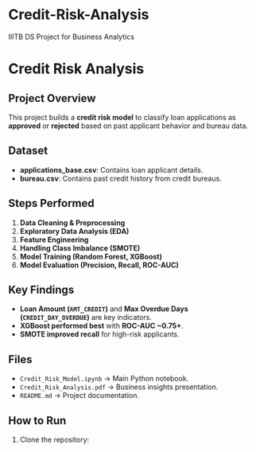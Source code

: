 # Credit-Risk-Analysis
IIITB DS Project for Business Analytics


# Credit Risk Analysis

## Project Overview
This project builds a **credit risk model** to classify loan applications as **approved** or **rejected** based on past applicant behavior and bureau data.

## Dataset
- **applications_base.csv**: Contains loan applicant details.
- **bureau.csv**: Contains past credit history from credit bureaus.

## Steps Performed
1. **Data Cleaning & Preprocessing**
2. **Exploratory Data Analysis (EDA)**
3. **Feature Engineering**
4. **Handling Class Imbalance (SMOTE)**
5. **Model Training (Random Forest, XGBoost)**
6. **Model Evaluation (Precision, Recall, ROC-AUC)**

## Key Findings
- **Loan Amount (`AMT_CREDIT`)** and **Max Overdue Days (`CREDIT_DAY_OVERDUE`)** are key indicators.
- **XGBoost performed best** with **ROC-AUC ~0.75+**.       
- **SMOTE improved recall** for high-risk applicants.

## Files
- `Credit_Risk_Model.ipynb` → Main Python notebook.
- `Credit_Risk_Analysis.pdf` → Business insights presentation.
- `README.md` → Project documentation.

## How to Run
1. Clone the repository:

